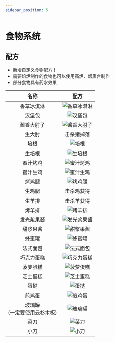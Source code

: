 ```yaml
---
sidebar_position: 5
---
```


# 食物系统

## 配方
 - 新增自定义食物配方！
 - 需要熔炉制作的食物也可以使用高炉、烟熏台制作
 - 部分食物具有药水效果

| 名称|配方|
| :--: | :--: |
|香草冰淇淋|![香草冰淇淋](https://vip.123pan.cn/1815896253/ImagesBed/57_image.png)|
|汉堡包|![汉堡包](https://vip.123pan.cn/1815896253/ImagesBed/58_image.png)|
|酱香大肘子|![酱香大肘子](https://vip.123pan.cn/1815896253/ImagesBed/59_image.png)|
|生大肘|击杀猪掉落|
|培根|![培根](https://vip.123pan.cn/1815896253/ImagesBed/60_image.png)|
|生培根|![生培根](https://vip.123pan.cn/1815896253/ImagesBed/61_image.png)|
|蜜汁烤鸡|![蜜汁烤鸡](https://vip.123pan.cn/1815896253/ImagesBed/62_image.png)|
|蜜汁生鸡|![蜜汁生鸡](https://vip.123pan.cn/1815896253/ImagesBed/63_image.png)|
|烤鸡腿|![烤鸡腿](https://vip.123pan.cn/1815896253/ImagesBed/64_image.png)|
|生鸡腿|击杀鸡获得|
|生羊排|击杀羊获得|
|烤羊排|![烤羊排](https://vip.123pan.cn/1815896253/ImagesBed/65_image.png)|
|发光浆果酱|![发光浆果酱](https://vip.123pan.cn/1815896253/ImagesBed/66_image.png)|
|甜浆果酱|![甜浆果酱](https://vip.123pan.cn/1815896253/ImagesBed/67_image.png)|
|蜂蜜罐|![蜂蜜罐](https://vip.123pan.cn/1815896253/ImagesBed/68_image.png)|
|法式面包|![法式面包](https://vip.123pan.cn/1815896253/ImagesBed/69_image.png)|
|巧克力蛋糕|![巧克力蛋糕](https://vip.123pan.cn/1815896253/ImagesBed/70_image.png)|
|菠萝蛋糕|![菠萝蛋糕](https://vip.123pan.cn/1815896253/ImagesBed/71_image.png)|
|芝士蛋糕|![芝士蛋糕](https://vip.123pan.cn/1815896253/ImagesBed/72_image.png)|
|蛋挞|![蛋挞](https://vip.123pan.cn/1815896253/ImagesBed/73_image.png)|
|煎鸡蛋|![煎鸡蛋](https://vip.123pan.cn/1815896253/ImagesBed/74_image.png)|
|玻璃罐<br />(一定要使用云杉木板)|![玻璃罐](https://vip.123pan.cn/1815896253/ImagesBed/75_image.png)|
|菜刀|![菜刀](https://vip.123pan.cn/1815896253/ImagesBed/76_image.png)|
|小刀|![小刀](https://vip.123pan.cn/1815896253/ImagesBed/77_image.png)|
